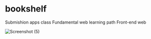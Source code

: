 # bookshelf
Submishion apps class Fundamental web learning path Front-end web

![Screenshot (5)](https://github.com/DiyawanDawan/bookshelf/assets/95010003/c5cade56-de82-4a76-86c5-df4623aaa896)
